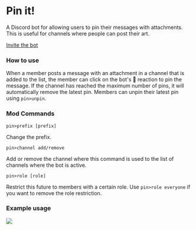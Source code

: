 # Pin it!

A Discord bot for allowing users to pin their messages with attachments. This is useful for channels where people can post their art.

[Invite the bot](https://discord.com/oauth2/authorize?client_id=803325209657606206&permissions=26688&scope=bot)

### How to use

When a member posts a message with an attachment in a channel that is added to the list, the member can click on the bot's 📌 reaction to pin the message. If the channel has reached the maximum number of pins, it will automatically remove the latest pin. Members can unpin their latest pin using `pin>unpin`.

### Mod Commands
`pin>prefix [prefix]` 

Change the prefix.

`pin>channel add/remove`

Add or remove the channel where this command is used to the list of channels where the bot is active.

`pin>role [role]`

Restrict this future to members with a certain role. Use `pin>role everyone` if you want to remove the role restriction.

### Example usage

![](https://cdn.discordapp.com/attachments/817036396790939718/824341978774110248/pin-it.gif)